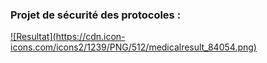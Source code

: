 ### Projet de sécurité des protocoles :

<a href="https://members.loria.fr/SKremer/files/TheorySecurity/Security%20competition.html" rel="Résultat">
![Resultat](https://cdn.icon-icons.com/icons2/1239/PNG/512/medicalresult_84054.png)
</a>
